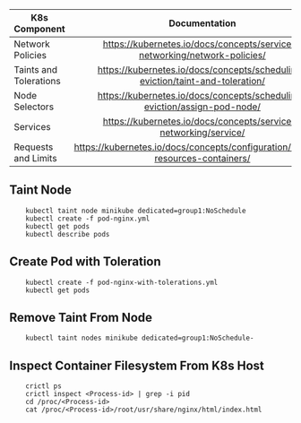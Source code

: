 

| K8s Component        | Documentation           |
| ------------- |:-------------:|
| Network Policies      | https://kubernetes.io/docs/concepts/services-networking/network-policies/ |
| Taints and Tolerations      | https://kubernetes.io/docs/concepts/scheduling-eviction/taint-and-toleration/      |
| Node Selectors | https://kubernetes.io/docs/concepts/scheduling-eviction/assign-pod-node/      |
| Services | https://kubernetes.io/docs/concepts/services-networking/service/    |
| Requests and Limits | https://kubernetes.io/docs/concepts/configuration/manage-resources-containers/   |


Taint Node
------------

        kubectl taint node minikube dedicated=group1:NoSchedule
        kubectl create -f pod-nginx.yml
        kubectl get pods
        kubectl describe pods


Create Pod with Toleration
------------

        kubectl create -f pod-nginx-with-tolerations.yml
        kubectl get pods

Remove Taint From Node
------------
        kubectl taint nodes minikube dedicated=group1:NoSchedule-

Inspect Container Filesystem From K8s Host
------------

        crictl ps
        crictl inspect <Process-id> | grep -i pid
        cd /proc/<Process-id>
        cat /proc/<Process-id>/root/usr/share/nginx/html/index.html
        
